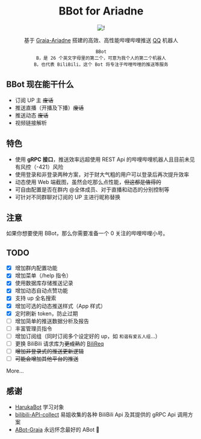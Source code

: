 <div align="center">

# BBot for Ariadne

![!](https://count.getloli.com/get/@BBot-Graia?theme=rule34)

基于 [Graia-Ariadne](../../../../GraiaProject/Ariadne) 搭建的高效、高性能哔哩哔哩推送 [QQ](../../../../project-mirai/mirai-api-http) 机器人

```text
BBot
B，是 26 个英文字母里的第二个，可意为我个人的第二个机器人
B，也代表 BiliBili，这个 Bot 将专注于哔哩哔哩的推送等服务
```

</div>

## BBot 现在能干什么

- 订阅 UP 主 ~~废话~~
- 推送直播（开播及下播）~~废话~~
- 推送动态 ~~废话~~
- 视频链接解析

## 特色

- 使用 **gRPC 接口**，推送效率远超使用 REST Api 的哔哩哔哩机器人且目前未见有风控（-421）风险
- 使用登录和非登录两种方案，对于财大气粗的用户可以登录后再次提升效率
- 动态使用 Web 端截图，虽然会吃那么点性能，~~但这都是值得的~~
- 可自由配置是否在群内 @全体成员、对于直播和动态的分别控制等
- 可针对不同群聊对订阅的 UP 主进行昵称替换

## 注意

如果你想要使用 BBot，那么你需要准备一个 0 关注的哔哩哔哩小号。

## TODO

- [x] 增加群内配置功能
- [x] 增加菜单（/help 指令）
- [x] 使用数据库存储推送记录
- [x] 增加动态自动点赞功能
- [x] 支持 up 全名搜索
- [x] 增加可选的动态推送样式（App 样式）
- [x] 定时刷新 token，防止过期
- [ ] 增加简单的推送数据分析及报告
- [ ] 丰富管理员指令
- [ ] 增加订阅组（同时订阅多个设定好的 up，如 `和谐有爱五人组`...）
- [ ] 更换 BiliBili 请求库为~~更成熟~~的 [BiliReq](../../../../SK-415/bilireq)
- [ ] ~~增加非登录式的推送更新逻辑~~
- [ ] ~~可能会增加其他平台的推送~~

More...

## 感谢

- [HarukaBot](../../../../SK-415/HarukaBot) 学习对象
- [bilibili-API-collect](../../../../SocialSisterYi/bilibili-API-collect) 易姐收集的各种 BiliBili Api 及其提供的 gRPC Api 调用方案
- [ABot-Graia](../../../../djkcyl/ABot-Graia) 永远怀念最好的 ABot 🙏
